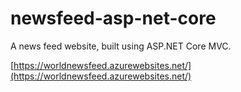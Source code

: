 # newsfeed-asp-net-core
A news feed website, built using ASP.NET Core MVC.

[https://worldnewsfeed.azurewebsites.net/](https://worldnewsfeed.azurewebsites.net/)
